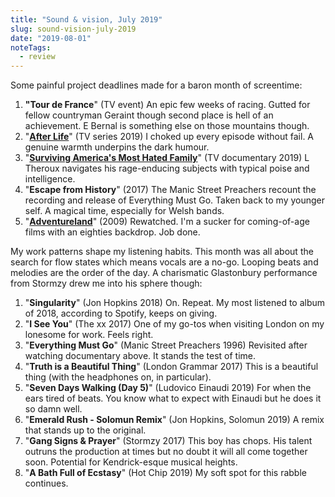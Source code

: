 ```yaml
---
title: "Sound & vision, July 2019"
slug: sound-vision-july-2019
date: "2019-08-01"
noteTags:
  - review
---
```


Some painful project deadlines made for a baron month of screentime:

1. **"Tour de France**" (TV event) An epic few weeks of racing. Gutted for fellow countryman Geraint though second place is hell of an achievement. E Bernal is something else on those mountains though.
2. "**[After Life](https://www.imdb.com/title/tt8398600/)**" (TV series 2019) I choked up every episode without fail. A genuine warmth underpins the dark humour.
3. "**[Surviving America's Most Hated Family](https://www.imdb.com/title/tt10639076/?ref_=nm_flmg_wr_1)**" (TV documentary 2019) L Theroux navigates his rage-enducing subjects with typical poise and intelligence.
4. "**Escape from History**" (2017) The Manic Street Preachers recount the recording and release of Everything Must Go. Taken back to my younger self. A magical time, especially for Welsh bands.
5. "**[Adventureland](https://www.imdb.com/title/tt1091722/)**" (2009) Rewatched. I'm a sucker for coming-of-age films with an eighties backdrop. Job done.

My work patterns shape my listening habits. This month was all about the search for flow states which means vocals are a no-go. Looping beats and melodies are the order of the day. A charismatic Glastonbury performance from Stormzy drew me into his sphere though:

1. "**Singularity**" (Jon Hopkins 2018) On. Repeat. My most listened to album of 2018, according to Spotify, keeps on giving.
2. "**I See You**" (The xx 2017) One of my go-tos when visiting London on my lonesome for work. Feels right.
3. "**Everything Must Go**" (Manic Street Preachers 1996) Revisited after watching documentary above. It stands the test of time.
4. "**Truth is a Beautiful Thing**" (London Grammar 2017) This is a beautiful thing (with the headphones on, in particular).
5. "**Seven Days Walking (Day 5)**" (Ludovico Einaudi 2019) For when the ears tired of beats. You know what to expect with Einaudi but he does it so damn well.
6. "**Emerald Rush - Solomun Remix**" (Jon Hopkins, Solomun 2019) A remix that stands up to the original.
7. "**Gang Signs & Prayer**" (Stormzy 2017) This boy has chops. His talent outruns the production at times but no doubt it will all come together soon. Potential for Kendrick-esque musical heights.
8. "**A Bath Full of Ecstasy**" (Hot Chip 2019) My soft spot for this rabble continues.
